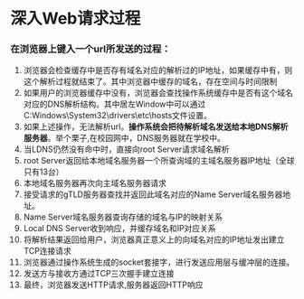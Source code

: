 # 深入Web请求过程

### 在浏览器上键入一个url所发送的过程：

1. 浏览器会检查缓存中是否存有域名对应的解析过的IP地址，如果缓存中有，则这个解析过程就结束了。其中浏览器中缓存的域名，存在空间与时间限制
2. 如果用户的浏览器缓存中没有，浏览器会查找操作系统缓存中是否有这个域名对应的DNS解析结构。其中居左Window中可以通过C:Windows\System32\drivers\etc\hosts文件设置。
3. 如果上述操作，无法解析url。**操作系统会把待解析域名发送给本地DNS解析服务器**。举个栗子,在校园网中，DNS服务器就在学校中。
4. 当LDNS仍然没有命中时，直接向root Server请求域名解析
5. root Server返回给本地域名服务器一个所查询域的主域名服务器IP地址（全球只有13台）
6. 本地域名服务器再次向主域名服务器请求
7. 接受请求的gTLD服务器查找并返回此域名对应的Name Server域名服务器地址。
8. Name Server域名服务器查询存储的域名与IP的映射关系
9. Local DNS Server收到响应，并缓存域名和IP对应关系
10. 将解析结果返回给用户，浏览器真正意义上的向域名对应的IP地址发出建立TCP连接请求
11. 浏览器通过操作系统生成的socket套接字，进行发送应用层与缓冲层的连接。
12. 发送方与接收方通过TCP三次握手建立连接
13. 最终，浏览器发送HTTP请求,服务器返回HTTP响应